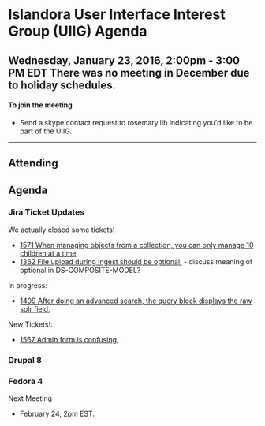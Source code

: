 # Islandora User Interface Interest Group (UIIG) Agenda
Wednesday, January 23, 2016, 2:00pm - 3:00 PM EDT 
There was no meeting in December due to holiday schedules.
---

#### To join the meeting
* Send a skype contact request to rosemary.lib indicating you'd like to be part of the UIIG.

---
## Attending

## Agenda 

### Jira Ticket Updates 

We actually closed some tickets! 
- [1571 When managing objects from a collection, you can only manage 10 children at a time](https://jira.duraspace.org/browse/ISLANDORA-1571)
- [1362  File upload during ingest should be optional.](https://jira.duraspace.org/browse/ISLANDORA-1362) - discuss meaning of optional in DS-COMPOSITE-MODEL?

In progress:
- [1409 After doing an advanced search, the query block displays the raw solr field.](https://jira.duraspace.org/browse/ISLANDORA-1409)

New Tickets!: 
- [1567 Admin form is confusing.](https://jira.duraspace.org/browse/ISLANDORA-1567)


### Drupal 8


### Fedora 4



Next Meeting
- February 24, 2pm EST.

